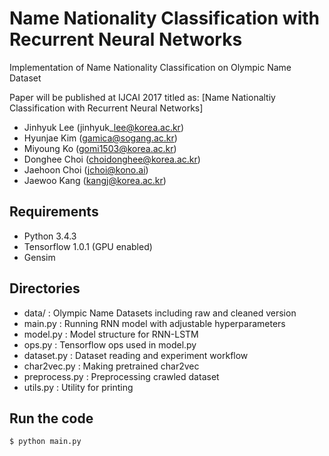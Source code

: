 Name Nationality Classification with Recurrent Neural Networks
==============================================================
Implementation of Name Nationality Classification on Olympic Name Dataset

Paper will be published at IJCAI 2017 titled as:
[Name Nationaltiy Classification with Recurrent Neural Networks]

- Jinhyuk Lee (jinhyuk\_lee@korea.ac.kr)
- Hyunjae Kim (gamica@sogang.ac.kr)
- Miyoung Ko (gomi1503@korea.ac.kr)
- Donghee Choi (choidonghee@korea.ac.kr)
- Jaehoon Choi (jchoi@kono.ai)
- Jaewoo Kang (kangj@korea.ac.kr)

## Requirements
* Python 3.4.3
* Tensorflow 1.0.1 (GPU enabled)
* Gensim

## Directories
* data/ : Olympic Name Datasets including raw and cleaned version
* main.py : Running RNN model with adjustable hyperparameters
* model.py : Model structure for RNN-LSTM
* ops.py : Tensorflow ops used in model.py
* dataset.py : Dataset reading and experiment workflow
* char2vec.py : Making pretrained char2vec
* preprocess.py : Preprocessing crawled dataset
* utils.py : Utility for printing

## Run the code
```bash
$ python main.py
```
